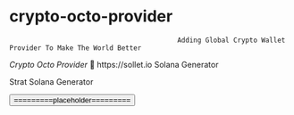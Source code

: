 # crypto-octo-provider
                                              Adding Global Crypto Wallet Provider To Make The World Better
<!DOCTYPE html>
<html>
  <body>
    <em>Crypto Octo Provider</em>
  </body>
  </html>
  🐳
  <html>
  <link>https://sollet.io</link>
  </html>
  
<fa fa>
  <abbr>Solana Generator</abbr>
  <p>Strat Solana Generator</p>
  <button>=========placeholder=========</button>
</fa fa>


  
  
  

